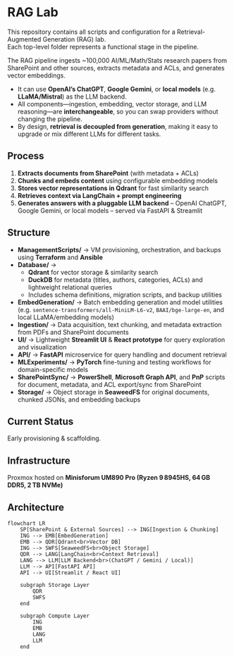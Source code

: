 # RAG Lab  

This repository contains all scripts and configuration for a Retrieval-Augmented Generation (RAG) lab.  
Each top-level folder represents a functional stage in the pipeline.  

The RAG pipeline ingests ~100,000 AI/ML/Math/Stats research papers from SharePoint and other sources, extracts metadata and ACLs, and generates vector embeddings.  

- It can use **OpenAI’s ChatGPT**, **Google Gemini**, or **local models** (e.g. **LLaMA/Mistral**) as the LLM backend.  
- All components—ingestion, embedding, vector storage, and LLM reasoning—are **interchangeable**, so you can swap providers without changing the pipeline.  
- By design, **retrieval is decoupled from generation**, making it easy to upgrade or mix different LLMs for different tasks.  

## Process  

1. **Extracts documents from SharePoint** (with metadata + ACLs)  
2. **Chunks and embeds content** using configurable embedding models  
3. **Stores vector representations in Qdrant** for fast similarity search  
4. **Retrieves context via LangChain + prompt engineering**  
5. **Generates answers with a pluggable LLM backend** – OpenAI ChatGPT, Google Gemini, or local models – served via FastAPI & Streamlit  

## Structure  

- **ManagementScripts/** → VM provisioning, orchestration, and backups using **Terraform** and **Ansible**  
- **Database/** →  
  - **Qdrant** for vector storage & similarity search  
  - **DuckDB** for metadata (titles, authors, categories, ACLs) and lightweight relational queries  
  - Includes schema definitions, migration scripts, and backup utilities  
- **EmbedGeneration/** → Batch embedding generation and model utilities (e.g. `sentence-transformers/all-MiniLM-L6-v2`, `BAAI/bge-large-en`, and local LLaMA/embedding models)  
- **Ingestion/** → Data acquisition, text chunking, and metadata extraction from PDFs and SharePoint documents  
- **UI/** → Lightweight **Streamlit UI** & **React prototype** for query exploration and visualization  
- **API/** → **FastAPI** microservice for query handling and document retrieval  
- **MLExperiments/** → **PyTorch** fine-tuning and testing workflows for domain-specific models  
- **SharePointSync/** → **PowerShell**, **Microsoft Graph API**, and **PnP** scripts for document, metadata, and ACL export/sync from SharePoint  
- **Storage/** → Object storage in **SeaweedFS** for original documents, chunked JSONs, and embedding backups  

## Current Status  
Early provisioning & scaffolding.  

## Infrastructure  
Proxmox hosted on **Minisforum UM890 Pro (Ryzen 9 8945HS, 64 GB DDR5, 2 TB NVMe)**  

## Architecture  

```mermaid
flowchart LR
    SP[SharePoint & External Sources] --> ING[Ingestion & Chunking]
    ING --> EMB[EmbedGeneration]
    EMB --> QDR[Qdrant<br>Vector DB]
    ING --> SWFS[SeaweedFS<br>Object Storage]
    QDR --> LANG[LangChain<br>Context Retrieval]
    LANG --> LLM[LLM Backend<br>(ChatGPT / Gemini / Local)]
    LLM --> API[FastAPI API]
    API --> UI[Streamlit / React UI]
    
    subgraph Storage Layer
        QDR
        SWFS
    end
    
    subgraph Compute Layer
        ING
        EMB
        LANG
        LLM
    end
